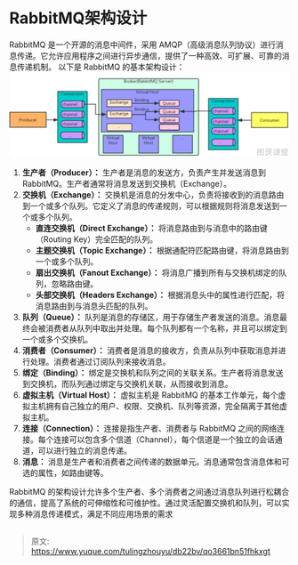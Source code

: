 # RabbitMQ架构设计

RabbitMQ 是一个开源的消息中间件，采用 AMQP（高级消息队列协议）进行消息传递。它允许应用程序之间进行异步通信，提供了一种高效、可扩展、可靠的消息传递机制。
以下是 RabbitMQ 的基本架构设计：
![1.png](./img/6caFxFP1gab7Gtox/1703762138526-20dbcc46-ede2-4c9c-b623-806f0ede58aa-397771.png)

1. **生产者（Producer）：** 生产者是消息的发送方，负责产生并发送消息到 RabbitMQ。生产者通常将消息发送到交换机（Exchange）。
2. **交换机（Exchange）：** 交换机是消息的分发中心，负责将接收到的消息路由到一个或多个队列。它定义了消息的传递规则，可以根据规则将消息发送到一个或多个队列。
   - **直连交换机（Direct Exchange）：** 将消息路由到与消息中的路由键（Routing Key）完全匹配的队列。
   - **主题交换机（Topic Exchange）：** 根据通配符匹配路由键，将消息路由到一个或多个队列。
   - **扇出交换机（Fanout Exchange）：** 将消息广播到所有与交换机绑定的队列，忽略路由键。
   - **头部交换机（Headers Exchange）：** 根据消息头中的属性进行匹配，将消息路由到与消息头匹配的队列。
3. **队列（Queue）：** 队列是消息的存储区，用于存储生产者发送的消息。消息最终会被消费者从队列中取出并处理。每个队列都有一个名称，并且可以绑定到一个或多个交换机。
4. **消费者（Consumer）：** 消费者是消息的接收方，负责从队列中获取消息并进行处理。消费者通过订阅队列来接收消息。
5. **绑定（Binding）：** 绑定是交换机和队列之间的关联关系。生产者将消息发送到交换机，而队列通过绑定与交换机关联，从而接收到消息。
6. **虚拟主机（Virtual Host）：** 虚拟主机是 RabbitMQ 的基本工作单元，每个虚拟主机拥有自己独立的用户、权限、交换机、队列等资源，完全隔离于其他虚拟主机。
7. **连接（Connection）：** 连接是指生产者、消费者与 RabbitMQ 之间的网络连接。每个连接可以包含多个信道（Channel），每个信道是一个独立的会话通道，可以进行独立的消息传递。
8. **消息：** 消息是生产者和消费者之间传递的数据单元。消息通常包含消息体和可选的属性，如路由键等。

RabbitMQ 的架构设计允许多个生产者、多个消费者之间通过消息队列进行松耦合的通信，提高了系统的可伸缩性和可维护性。通过灵活配置交换机和队列，可以实现多种消息传递模式，满足不同应用场景的需求

## 


> 原文: <https://www.yuque.com/tulingzhouyu/db22bv/qo3661bn51fhkxgt>